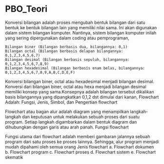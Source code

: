 # PBO_Teori
Konversi bilangan adalah proses mengubah bentuk bilangan dari satu bentuk ke bentuk bilangan lain yang memiliki nilai sama. Ini akan digunakan dalam sistem bilangan komputer. Nantinya, sistem bilangan komputer inilah yang sering dipergunakan dalam coding atau pemprograman,

    Bilangan biner (Bilangan berbasis dua, bilangannya: 0,1)
    Bilangan octal (Bilangan berbasis delapan bilangannya: 0,1,2,3,4,5,6,7)
    Bilangan desimal (Bilangan berbasis sepuluh, bilangannya: 0,1,2,3,4,5,6,7,8,9)
    Bilangan hexadesimal (Bilangan berbasis enam belas, bilangannya: 0,1,2,3,4,5,6,7,8,9,A,B,C,D,E,F)
Konversi bilangan biner, octal atau hexadesimal menjadi bilangan desimal.
Konversi dari bilangan biner, octal atau hexa menjadi bilangan desimal memiliki konsep yang sama.Konsepnya adalah bilangan tersebut dikalikan basis bilangannya yang dipangkatkan 0,1,2 dst dimulai dari kanan,
Flowchart Adalah: Fungsi, Jenis, Simbol, dan 
Pengertian flowchart

Flowchart atau bagan alur adalah diagram yang menampilkan langkah-langkah dan keputusan untuk melakukan sebuah proses dari suatu program. Setiap langkah digambarkan dalam bentuk diagram dan dihubungkan dengan garis atau arah panah.
Fungsi flowchart

Fungsi utama dari flowchart adalah memberi gambaran jalannya sebuah program dari satu proses ke proses lainnya. Sehingga, alur program menjadi mudah dipahami oleh semua orang
Jenis flowchart
a. Flowchart dokumen
b. Flowchart program
c. Flowchart proses
d. Flowchart sistem
e. Flowchart skematik
